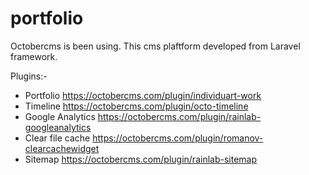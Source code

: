 # portfolio
Octobercms is been using. This cms plaftform developed from Laravel framework.

Plugins:-
- Portfolio https://octobercms.com/plugin/individuart-work
- Timeline https://octobercms.com/plugin/octo-timeline
- Google Analytics https://octobercms.com/plugin/rainlab-googleanalytics
- Clear file cache https://octobercms.com/plugin/romanov-clearcachewidget
- Sitemap https://octobercms.com/plugin/rainlab-sitemap
